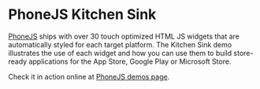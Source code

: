 # PhoneJS Kitchen Sink

[PhoneJS](http://phonejs.devexpress.com/) ships with over 30 touch optimized HTML JS widgets that are automatically styled for each target platform. The Kitchen Sink demo illustrates the use of each widget and how you can use them to build store-ready applications for the App Store, Google Play or Microsoft Store.

Check it in action online at [PhoneJS demos page](http://phonejs.devexpress.com/Demo).
